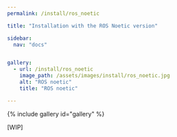 ```yaml
---
permalink: /install/ros_noetic

title: "Installation with the ROS Noetic version"

sidebar:
  nav: "docs"


gallery:
  - url: /install/ros_noetic
    image_path: /assets/images/install/ros_noetic.jpg
    alt: "ROS noetic"
    title: "ROS noetic"

---
```


{% include gallery id="gallery" %}

[WIP]
